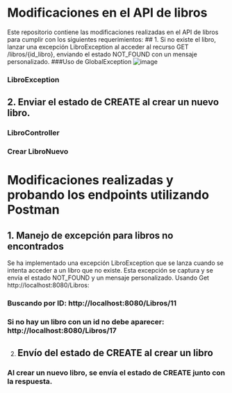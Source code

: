 # Modificaciones en el API de libros
Este repositorio contiene las modificaciones realizadas en el API de libros para cumplir con los siguientes requerimientos:
	## 1. Si no existe el libro, lanzar una excepción LibroException al acceder al recurso GET /libros/{id_libro}, enviando el estado NOT_FOUND con un mensaje personalizado.
###Uso de GlobalException
 ![image](https://github.com/Kss21ch/Web-API-de-Libro-con-control-de-excepciones-y-mejor-descripci-n-de-API/assets/147552972/27af711c-264b-4b09-8b40-14124591703a)

### LibroException
 
## 2. Enviar el estado de CREATE al crear un nuevo libro.
### LibroController
 
### Crear LibroNuevo
 
# Modificaciones realizadas y probando los endpoints utilizando Postman
## 1. Manejo de excepción para libros no encontrados
Se ha implementado una excepción LibroException que se lanza cuando se intenta acceder a un libro que no existe. Esta excepción se captura y se envía el estado NOT_FOUND y un mensaje personalizado.
Usando Get http://localhost:8080/Libros:
 
### Buscando por ID: http://localhost:8080/Libros/11
 
### Si no hay un libro con un id no debe aparecer: http://localhost:8080/Libros/17
 
2.	## Envío del estado de CREATE al crear un libro
### Al crear un nuevo libro, se envía el estado de CREATE junto con la respuesta.
 




